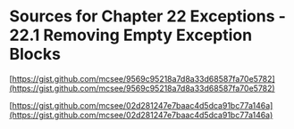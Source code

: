# Sources for Chapter 22 Exceptions - 22.1 Removing Empty Exception Blocks


[https://gist.github.com/mcsee/9569c95218a7d8a33d68587fa70e5782](https://gist.github.com/mcsee/9569c95218a7d8a33d68587fa70e5782)

[https://gist.github.com/mcsee/02d281247e7baac4d5dca91bc77a146a](https://gist.github.com/mcsee/02d281247e7baac4d5dca91bc77a146a)